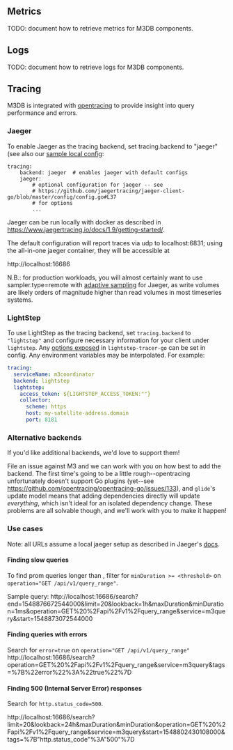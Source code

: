 ## Metrics

TODO: document how to retrieve metrics for M3DB components.

## Logs

TODO: document how to retrieve logs for M3DB components.

## Tracing

M3DB is integrated with [opentracing](https://opentracing.io/) to provide
insight into query performance and errors.

### Jaeger

To enable Jaeger as the tracing backend, set tracing.backend to "jaeger" (see also our [sample local
config](https://github.com/m3db/m3/blob/master/src/query/config/m3query-local-etcd.yml):

```
tracing:
    backend: jaeger  # enables jaeger with default configs
    jaeger:
        # optional configuration for jaeger -- see
        # https://github.com/jaegertracing/jaeger-client-go/blob/master/config/config.go#L37
        # for options
        ...
```

Jaeger can be run locally with docker as described in
https://www.jaegertracing.io/docs/1.9/getting-started/.

The default configuration will report traces via udp to localhost:6831;
using the all-in-one jaeger container, they will be accessible at

http://localhost:16686

N.B.: for production workloads, you will almost certainly want to use
sampler.type=remote with
[adaptive sampling](https://www.jaegertracing.io/docs/1.10/sampling/#adaptive-sampler)
for Jaeger, as write volumes are likely orders of magnitude higher than
read volumes in most timeseries systems.

### LightStep

To use LightStep as the tracing backend, set `tracing.backend` to `"lightstep"` and configure necessary information for
your client under `lightstep`. Any [options exposed][lightstep-options] in `lightstep-tracer-go` can be set in config.
Any environment variables may be interpolated. For example:

```yaml
tracing:
  serviceName: m3coordinator
  backend: lightstep
  lightstep:
    access_token: ${LIGHTSTEP_ACCESS_TOKEN:""}
    collector:
      scheme: https
      host: my-satellite-address.domain
      port: 8181
```

### Alternative backends

If you'd like additional backends, we'd love to support them!

File an issue against M3 and we can work with you on how best to add
the backend. The first time's going to be a little rough--opentracing
unfortunately doesn't support Go plugins (yet--see
https://github.com/opentracing/opentracing-go/issues/133), and `glide`'s
update model means that adding dependencies directly will update
*everything*, which isn't ideal for an isolated dependency change.
These problems are all solvable though,
and we'll work with you to make it happen!

### Use cases

Note: all URLs assume a local jaeger setup as described in Jaeger's
[docs](https://www.jaegertracing.io/docs/1.9/getting-started/).


#### Finding slow queries

To find prom queries longer than <threshold>, filter for `minDuration >= <threshold>` on
`operation="GET /api/v1/query_range"`.

Sample query:
http://localhost:16686/search?end=1548876672544000&limit=20&lookback=1h&maxDuration&minDuration=1ms&operation=GET%20%2Fapi%2Fv1%2Fquery_range&service=m3query&start=1548873072544000

#### Finding queries with errors

Search for `error=true` on `operation="GET /api/v1/query_range"`
http://localhost:16686/search?operation=GET%20%2Fapi%2Fv1%2Fquery_range&service=m3query&tags=%7B%22error%22%3A%22true%22%7D

#### Finding 500 (Internal Server Error) responses

Search for `http.status_code=500`.

http://localhost:16686/search?limit=20&lookback=24h&maxDuration&minDuration&operation=GET%20%2Fapi%2Fv1%2Fquery_range&service=m3query&start=1548802430108000&tags=%7B"http.status_code"%3A"500"%7D

[lightstep-options]: https://github.com/lightstep/lightstep-tracer-go/blob/v0.18.1/options.go#L110
